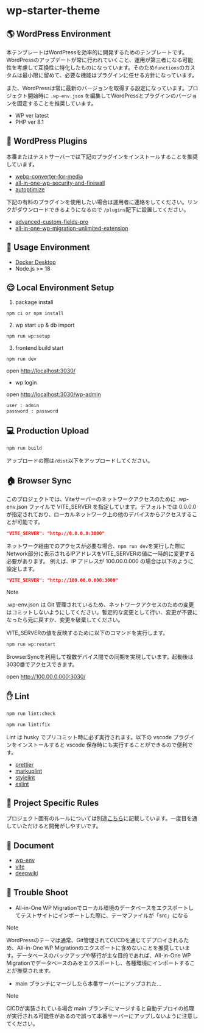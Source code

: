 # wp-starter-theme

## 🌎 WordPress Environment

本テンプレートはWordPressを効率的に開発するためのテンプレートです。WordPressのアップデートが常に行われていくこと、運用が第三者になる可能性を考慮して互換性に特化したものになっています。そのため`functions`のカスタムは最小限に留めて、必要な機能はプラグインに任せる方針になっています。

また、WordPressは常に最新のバージョンを取得する設定になっています。プロジェクト開始時に `.wp-env.json` を編集してWordPressとプラグインのバージョンを固定することを推奨しています。

- WP ver latest
- PHP ver 8.1

## 🔧 WordPress Plugins

本番またはテストサーバーでは下記のプラグインをインストールすることを推奨しています。

- [webp-converter-for-media](https://ja.wordpress.org/plugins/webp-converter-for-media/)
- [all-in-one-wp-security-and-firewall](https://ja.wordpress.org/plugins/all-in-one-wp-security-and-firewall/)
- [autoptimize](https://ja.wordpress.org/plugins/autoptimize/)

下記の有料のプラグインを使用したい場合は運用者に連絡をしてください。リンクがダウンロードできるようになるので `/plugins`配下に設置してください。

- [advanced-custom-fields-pro](https://bitbucket.org/lig-admin/lig-wordpress-plugins/src/master/admin-columns-pro/)
- [all-in-one-wp-migration-unlimited-extension](https://bitbucket.org/lig-admin/lig-wordpress-plugins/src/master/all-in-one-wp-migration-unlimited-extension/)

## 🐶 Usage Environment

- [Docker Desktop](https://hub.docker.com/editions/community/docker-ce-desktop-mac/)
- Node.js >= 18

## 😌 Local Environment Setup

1. package install

```bash
npm ci or npm install
```

2. wp start up & db import

```bash
npm run wp:setup
```

3. frontend build start

```bash
npm run dev
```

open <http://localhost:3030/>

- wp login

open <http://localhost:3030/wp-admin>

```bash
user : admin
password : password
```

## 💻 Production Upload

```bash
npm run build
```

アップロードの際は`/dist`以下をアップロードしてください。

## 🏠 Browser Sync

このプロジェクトでは、Viteサーバーのネットワークアクセスのために .wp-env.json ファイルで VITE_SERVER を指定しています。デフォルトでは 0.0.0.0 が指定されており、ローカルネットワーク上の他のデバイスからアクセスすることが可能です。

```json
"VITE_SERVER": "http://0.0.0.0:3000"
```

ネットワーク経由でのアクセスが必要な場合、`npm run dev`を実行した際にNetwork部分に表示されるIPアドレスをVITE_SERVERの値に一時的に変更する必要があります。
例えば、IP アドレスが 100.00.0.000 の場合は以下のように設定します。

```json
"VITE_SERVER": "http://100.00.0.000:3000"
```

> [!NOTE]
> .wp-env.json は Git 管理されているため、ネットワークアクセスのための変更はコミットしないようにしてください。暫定的な変更として行い、変更が不要になったら元に戻すか、変更を破棄してください。

VITE_SERVERの値を反映するために以下のコマンドを実行します。

```bash
npm run wp:restart
```

BrowserSyncを利用して複数デバイス間での同期を実現しています。起動後は3030番でアクセスできます。

open <http://100.00.0.000:3030/>

## ✋ Lint

```bash
npm run lint:check
```

```bash
npm run lint:fix
```

Lint は husky でプリコミット時に必ず実行されます。以下の vscode プラグインをインストールすると vscode 保存時にも実行することができるので便利です。

- [prettier](https://marketplace.visualstudio.com/items?itemName=esbenp.prettier-vscode)
- [markuplint](https://marketplace.visualstudio.com/items?itemName=yusukehirao.vscode-markuplint)
- [stylelint](https://marketplace.visualstudio.com/items?itemName=stylelint.vscode-stylelint)
- [eslint](https://marketplace.visualstudio.com/items?itemName=dbaeumer.vscode-eslint)

## 🥺 Project Specific Rules

プロジェクト固有のルールについては別途<a href="./RULES.md">こちら</a>に記載しています。一度目を通していただけると開発がしやすいです。

## 👀 Document

- [wp-env](https://ja.wordpress.org/team/handbook/block-editor/reference-guides/packages/packages-env/)
- [vite](https://ja.vitejs.dev/)
- [deepwiki](https://deepwiki.com/hisamikurita/wp-starter-theme)

## 🚨 Trouble Shoot

- All-in-One WP Migrationでローカル環境のデータベースをエクスポートしてテストサイトにインポートした際に、テーマファイルが「src」になる

> [!NOTE]
> WordPressのテーマは通常、Git管理されてCI/CDを通じてデプロイされるため、All-in-One WP Migrationのエクスポートに含めないことを推奨しています。データベースのバックアップや移行が主な目的であれば、All-in-One WP Migrationでデータベースのみをエクスポートし、各種環境にインポートすることが推奨されます。

- main ブランチにマージしたら本番サーバーにアップされた...

> [!NOTE]
> CICDが実装されている場合 main ブランチにマージすると自動デプロイの処理が実行される可能性があるので誤って本番サーバーにアップしないように注意してください。
